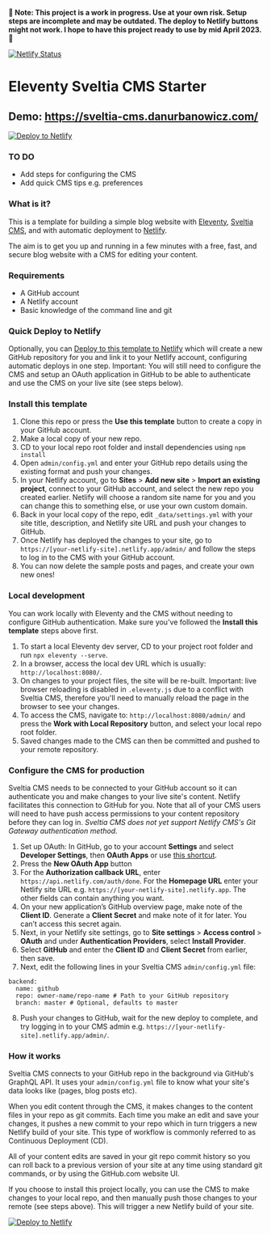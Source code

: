 **🚨 Note: This project is a work in progress. Use at your own risk. Setup steps are incomplete and may be outdated. The deploy to Netlify buttons might not work. I hope to have this project ready to use by mid April 2023. 🚨**

[![Netlify Status](https://api.netlify.com/api/v1/badges/5ebf7378-bb17-482f-8e28-8dfbe0cd8a6a/deploy-status)](https://app.netlify.com/sites/eleventy-sveltia-cms-starter/deploys)

# Eleventy Sveltia CMS Starter

## Demo: https://sveltia-cms.danurbanowicz.com/

[![Deploy to Netlify](https://www.netlify.com/img/deploy/button.svg)](https://app.netlify.com/start/deploy?repository=https://github.com/danurbanowicz/eleventy-sveltia-cms-starter)

### TO DO
- Add steps for configuring the CMS
- Add quick CMS tips e.g. preferences

### What is it?

This is a template for building a simple blog website with [Eleventy](https://www.11ty.dev), [Sveltia CMS](https://github.com/sveltia/sveltia-cms), and with automatic deployment to [Netlify](https://www.netlify.com).

The aim is to get you up and running in a few minutes with a free, fast, and secure blog website with a CMS for editing your content.

### Requirements

- A GitHub account
- A Netlify account
- Basic knowledge of the command line and git

### Quick Deploy to Netlify

Optionally, you can [Deploy to this template to Netlify](https://app.netlify.com/start/deploy?repository=https://github.com/danurbanowicz/eleventy-sveltia-cms-starter) which will create a new GitHub repository for you and link it to your Netlify account, configuring automatic deploys in one step. Important: You will still need to configure the CMS and setup an OAuth application in GitHub to be able to authenticate and use the CMS on your live site (see steps below).


### Install this template

1. Clone this repo or press the **Use this template** button to create a copy in your GitHub account.
2. Make a local copy of your new repo.
3. CD to your local repo root folder and install dependencies using `npm install`
4. Open `admin/config.yml` and enter your GitHub repo details using the existing format and push your changes.
5. In your Netlify account, go to **Sites** > **Add new site** > **Import an existing project**, connect to your GitHub account, and select the new repo you created earlier. Netlify will choose a random site name for you and you can change this to something else, or use your own custom domain.
6. Back in your local copy of the repo, edit `_data/settings.yml` with your site title, description, and Netlify site URL and push your changes to GitHub.
7. Once Netlify has deployed the changes to your site, go to `https://[your-netlify-site].netlify.app/admin/` and follow the steps to log in to the CMS with your GitHub account.
8. You can now delete the sample posts and pages, and create your own new ones!

### Local development

You can work locally with Eleventy and the CMS without needing to configure GitHub authentication. Make sure you've followed the **Install this template** steps above first.

1. To start a local Eleventy dev server, CD to your project root folder and run `npx eleventy --serve`.
2. In a browser, access the local dev URL which is usually: `http://localhost:8080/`.
3. On changes to your project files, the site will be re-built. Important: live browser reloading is disabled in `.eleventy.js` due to a conflict with Sveltia CMS, therefore you'll need to manually reload the page in the browser to see your changes.
4. To access the CMS, navigate to: `http://localhost:8080/admin/` and press the **Work with Local Repository** button, and select your local repo root folder.
5. Saved changes made to the CMS can then be committed and pushed to your remote repository.

### Configure the CMS for production

Sveltia CMS needs to be connected to your GitHub account so it can authenticate you and make changes to your live site's content. Netlify facilitates this connection to GitHub for you. Note that all of your CMS users will need to have push access permissions to your content repository before they can log in. *Sveltia CMS does not yet support Netlify CMS's Git Gateway authentication method.*

1. Set up OAuth: In GitHub, go to your account **Settings** and select **Developer Settings**, then **OAuth Apps** or use [this shortcut](https://github.com/settings/developers).
2. Press the **New OAuth App** button
3. For the **Authorization callback URL**, enter `https://api.netlify.com/auth/done`. For the **Homepage URL** enter your Netlify site URL e.g. `https://[your-netlify-site].netlify.app`. The other fields can contain anything you want.
4. On your new application’s GitHub overview page, make note of the **Client ID**. Generate a **Client Secret** and make note of it for later. You can’t access this secret again.
5. Next, in your Netlify site settings, go to **Site settings** > **Access control** > **OAuth** and under **Authentication Providers**, select **Install Provider**.
6. Select **GitHub** and enter the **Client ID** and **Client Secret** from earlier, then save.
7. Next, edit the following lines in your Sveltia CMS `admin/config.yml` file:

```
backend:
  name: github
  repo: owner-name/repo-name # Path to your GitHub repository
  branch: master # Optional, defaults to master
```
8. Push your changes to GitHub, wait for the new deploy to complete, and try logging in to your CMS admin e.g. `https://[your-netlify-site].netlify.app/admin/`.

### How it works

Sveltia CMS connects to your GitHub repo in the background via GitHub's GraphQL API. It uses your `admin/config.yml` file to know what your site's data looks like (pages, blog posts etc).

When you edit content through the CMS, it makes changes to the content files in your repo as git commits. Each time you make an edit and save your changes, it pushes a new commit to your repo which in turn triggers a new Netlify build of your site. This type of workflow is commonly referred to as Continuous Deployment (CD).

All of your content edits are saved in your git repo commit history so you can roll back to a previous version of your site at any time using standard git commands, or by using the GitHub.com website UI.

If you choose to install this project locally, you can use the CMS to make changes to your local repo, and then manually push those changes to your remote (see steps above). This will trigger a new Netlify build of your site.


[![Deploy to Netlify](https://www.netlify.com/img/deploy/button.svg)](https://app.netlify.com/start/deploy?repository=https://github.com/danurbanowicz/eleventy-sveltia-cms-starter)
